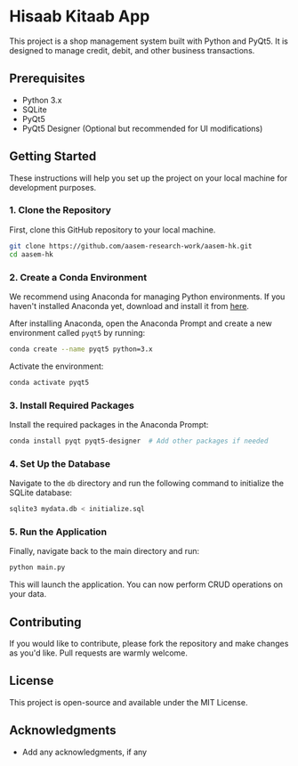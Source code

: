 # Hisaab Kitaab App

This project is a shop management system built with Python and PyQt5. It is designed to manage credit, debit, and other business transactions.

## Prerequisites

- Python 3.x
- SQLite
- PyQt5
- PyQt5 Designer (Optional but recommended for UI modifications)

## Getting Started

These instructions will help you set up the project on your local machine for development purposes.

### 1. Clone the Repository

First, clone this GitHub repository to your local machine.

```bash
git clone https://github.com/aasem-research-work/aasem-hk.git
cd aasem-hk
```

### 2. Create a Conda Environment

We recommend using Anaconda for managing Python environments. If you haven't installed Anaconda yet, download and install it from [here](https://www.anaconda.com/products/distribution).

After installing Anaconda, open the Anaconda Prompt and create a new environment called `pyqt5` by running:

```bash
conda create --name pyqt5 python=3.x
```

Activate the environment:

```bash
conda activate pyqt5
```

### 3. Install Required Packages

Install the required packages in the Anaconda Prompt:

```bash
conda install pyqt pyqt5-designer  # Add other packages if needed
```

### 4. Set Up the Database

Navigate to the `db` directory and run the following command to initialize the SQLite database:

```bash
sqlite3 mydata.db < initialize.sql
```

### 5. Run the Application

Finally, navigate back to the main directory and run:

```bash
python main.py
```

This will launch the application. You can now perform CRUD operations on your data.

## Contributing

If you would like to contribute, please fork the repository and make changes as you'd like. Pull requests are warmly welcome.

## License

This project is open-source and available under the MIT License.

## Acknowledgments

- Add any acknowledgments, if any
